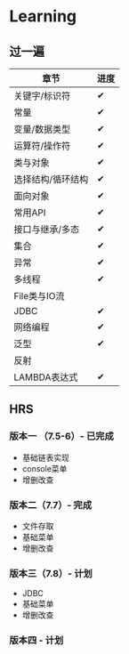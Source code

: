# Learning
## 过一遍
| **章节** | **进度** |
|---|---|
|关键字/标识符|✔︎|
|常量|✔︎|
|变量/数据类型|✔︎|
|运算符/操作符|✔︎|
|类与对象|✔︎|
|选择结构/循环结构|✔︎|
|面向对象|✔︎|
|常用API|✔︎|
|接口与继承/多态|✔︎|
|集合|✔︎|
|异常|✔︎|
|多线程|✔︎|
|File类与IO流||
|JDBC|✔︎|
|网络编程|✔︎|
|泛型|✔︎|
|反射||
|LAMBDA表达式|✔︎|
  
## HRS
### 版本一 （7.5-6）- 已完成
- 基础链表实现
- console菜单
- 增删改查

### 版本二（7.7）- 完成
- 文件存取
- 基础菜单
- 增删改查

### 版本三（7.8）- 计划
- JDBC
- 基础菜单
- 增删改查

### 版本四 - 计划
